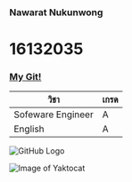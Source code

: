 ### Nawarat Nukunwong

# 16132035
### [My Git!](http://google.com)

วิชา | เกรด
---------- | ----------- 
Sofeware Engineer | A
English | A


![GitHub Logo](/Pond/th.jpg)

![Image of Yaktocat](https://images.search.yahoo.com/images/view;_ylt=Awr9DWvdFghfyAsA7gmJzbkF;_ylu=X3oDMTIyZXJrcWhjBHNlYwNzcgRzbGsDaW1nBG9pZAMzOWM3OWM3MWEwY2I3ZWUxZGFkODcyOTc1MWJiNzY3OQRncG9zAzIEaXQDYmluZw--?back=https%3A%2F%2Fimages.search.yahoo.com%2Fsearch%2Fimages%3Fp%3Dgot7%26fr%3Dmcafee%26fr2%3Dpiv-web%26tab%3Dorganic%26ri%3D2&w=600&h=362&imgurl=i2.wp.com%2Fwww.hellokpop.com%2Fwp-content%2Fuploads%2F2018%2F08%2FGOT7-2.jpg%3Fresize%3D600%252C362%26ssl%3D1&rurl=https%3A%2F%2Fwww.hellokpop.com%2Fkpop%2Fgot7-2019-comeback-japanese-mini-album%2F&size=53.7KB&p=got7&oid=39c79c71a0cb7ee1dad8729751bb7679&fr2=piv-web&fr=mcafee&tt=GOT7+Sets+2019+Comeback+With+A+Japanese+Mini+Album&b=0&ni=21&no=2&ts=&tab=organic&sigr=IcDIQjV91iFM&sigb=5O3m19RDulEC&sigi=engu0rTGrSaw&sigt=3Sk7ZCDLn_R_&.crumb=zpnBEdfCP9J&fr=mcafee&fr2=piv-web)